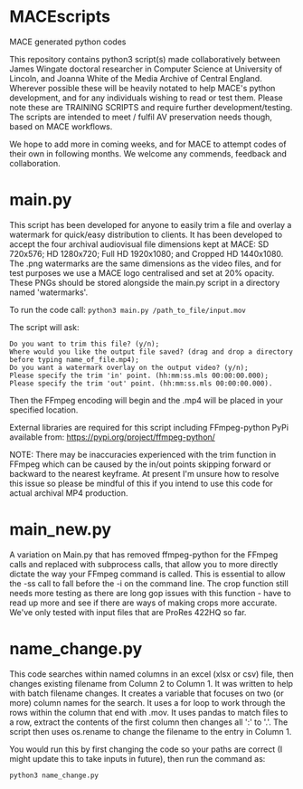 # MACEscripts
MACE generated python codes

This repository contains python3 script(s) made collaboratively between James Wingate doctoral researcher in Computer Science at University of Lincoln, and Joanna White of the Media Archive of Central England.  Wherever possible these will be heavily notated to help MACE's python development, and for any individuals wishing to read or test them. Please note these are TRAINING SCRIPTS and require further development/testing.  The scripts are intended to meet / fulfil AV preservation needs though, based on MACE workflows.

We hope to add more in coming weeks, and for MACE to attempt codes of their own in following months. We welcome any commends, feedback and collaboration.

# main.py

This script has been developed for anyone to easily trim a file and overlay a watermark for quick/easy distribution to clients. It has been developed to accept the four archival audiovisual file dimensions kept at MACE: SD 720x576; HD 1280x720; Full HD 1920x1080; and Cropped HD 1440x1080.  The .png watermarks are the same dimensions as the video files, and for test purposes we use a MACE logo centralised and set at 20% opacity. These PNGs should be stored alongside the main.py script in a directory named 'watermarks'.

To run the code call:
`python3 main.py /path_to_file/input.mov`

The script will ask:
```
Do you want to trim this file? (y/n); 
Where would you like the output file saved? (drag and drop a directory before typing name_of_file.mp4); 
Do you want a watermark overlay on the output video? (y/n); 
Please specify the trim 'in' point. (hh:mm:ss.mls 00:00:00.000); 
Please specify the trim 'out' point. (hh:mm:ss.mls 00:00:00.000).
```

Then the FFmpeg encoding will begin and the .mp4 will be placed in your specified location.

External libraries are required for this script including FFmpeg-python PyPi available from: https://pypi.org/project/ffmpeg-python/

NOTE: There may be inaccuracies experienced with the trim function in FFmpeg which can be caused by the in/out points skipping forward or backward to the nearest keyframe. At present I'm unsure how to resolve this issue so please be mindful of this if you intend to use this code for actual archival MP4 production.

# main_new.py

A variation on Main.py that has removed ffmpeg-python for the FFmpeg calls and replaced with subprocess calls, that allow you to more directly dictate the way your FFmpeg command is called.  This is essential to allow the -ss call to fall before the -i on the command line.  The crop function still needs more testing as there are long gop issues with this function - have to read up more and see if there are ways of making crops more accurate.  We've only tested with input files that are ProRes 422HQ so far.

# name_change.py

This code searches within named columns in an excel (xlsx or csv) file, then changes existing filename from Column 2 to Column 1. It was written to help with batch filename changes. It creates a variable that focuses on two (or more) column names for the search. It uses a for loop to work through the rows within the column that end with .mov. It uses pandas to match files to a row, extract the contents of the first column then changes all ':' to '.'. The script then uses os.rename to change the filename to the entry in Column 1.

You would run this by first changing the code so your paths are correct (I might update this to take inputs in future), then run the command as:
```
python3 name_change.py
```
